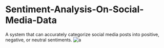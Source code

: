 # Sentiment-Analysis-On-Social-Media-Data
A system that can accurately categorize social  media posts into positive, negative, or neutral  sentiments. 
![a](https://github.com/user-attachments/assets/482775bb-6136-4c65-b3bd-dacfa103a48b)
